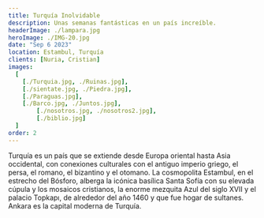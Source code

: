 ```yaml
---
title: Turquía Inolvidable
description: Unas semanas fantásticas en un país increíble.
headerImage: ./lampara.jpg
heroImage: ./IMG-20.jpg
date: "Sep 6 2023"
location: Estambul, Turquía
clients: [Nuria, Cristian]
images:
  [
    [./Turquia.jpg, ./Ruinas.jpg],
    [./sientate.jpg, ./Piedra.jpg],
    [./Paraguas.jpg],
    [./Barco.jpg, ./Juntos.jpg],
		[./nosotros.jpg, ./nosotros2.jpg],
		[./biblio.jpg]
  ]
order: 2
---
```


Turquía es un país que se extiende desde Europa oriental hasta Asia occidental, con conexiones culturales con el antiguo imperio griego, el persa, el romano, el bizantino y el otomano. La cosmopolita Estambul, en el estrecho del Bósforo, alberga la icónica basílica Santa Sofía con su elevada cúpula y los mosaicos cristianos, la enorme mezquita Azul del siglo XVII y el palacio Topkapı, de alrededor del año 1460 y que fue hogar de sultanes. Ankara es la capital moderna de Turquía.
